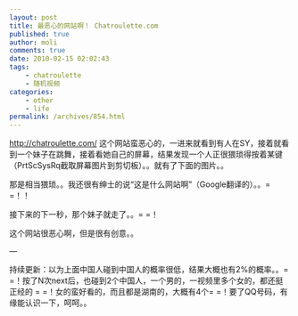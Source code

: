 ```yaml
---
layout: post
title: 最恶心的网站啊！ Chatroulette.com
published: true
author: moli
comments: true
date: 2010-02-15 02:02:43
tags:
    - chatroulette
    - 随机视频
categories:
    - other
    - life
permalink: /archives/854.html
---
```

http://chatroulette.com/ 这个网站蛮恶心的，一进来就看到有人在SY，接着就看到一个妹子在跳舞，接着看她自己的屏幕，结果发现一个人正很猥琐得按着某键（PrtScSysRq截取屏幕图片到剪切板）。。就有了下面的图片。。
  
[][1]

那是相当猥琐。。我还很有绅士的说“这是什么网站啊”（Google翻译的）。。= =！！

接下来的下一秒，那个妹子就走了。。= =！

这个网站很恶心啊，但是很有创意。。

&#8212;

持续更新：以为上面中国人碰到中国人的概率很低，结果大概也有2%的概率。。= =！按了N次next后，也碰到2个中国人，一个男的，一视频里多个女的，都还挺正经的 = =！女的蛮好看的，而且都是湖南的，大概有4个= =！要了QQ号码，有缘能认识一下，呵呵。。

 [1]: http://mymoli.cn/wp-content/uploads/2010/02/Chatroulette.com_.jpg